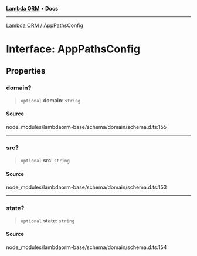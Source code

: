 [**Lambda ORM**](../README.md) • **Docs**

***

[Lambda ORM](../README.md) / AppPathsConfig

# Interface: AppPathsConfig

## Properties

### domain?

> `optional` **domain**: `string`

#### Source

node\_modules/lambdaorm-base/schema/domain/schema.d.ts:155

***

### src?

> `optional` **src**: `string`

#### Source

node\_modules/lambdaorm-base/schema/domain/schema.d.ts:153

***

### state?

> `optional` **state**: `string`

#### Source

node\_modules/lambdaorm-base/schema/domain/schema.d.ts:154
